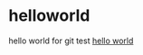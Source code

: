 # helloworld
hello world for git test
[hello world](https://github.com/psyoblade/helloworld/blob/master/README.md)

